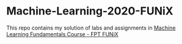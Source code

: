 # Machine-Learning-2020-FUNiX
This repo contains my solution of labs and assignments in [Machine Learning Fundamentals Course - FPT FUNiX](https://funix.edu.vn/machine-learning/)
